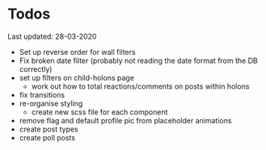 # Todos
Last updated: 28-03-2020

- Set up reverse order for wall filters
- Fix broken date filter (probably not reading the date format from the DB correctly)
- set up filters on child-holons page
    - work out how to total reactions/comments on posts within holons
- fix transitions
- re-organise styling
    - create new scss file for each component
- remove flag and default profile pic from placeholder animations
- create post types
- create poll posts
